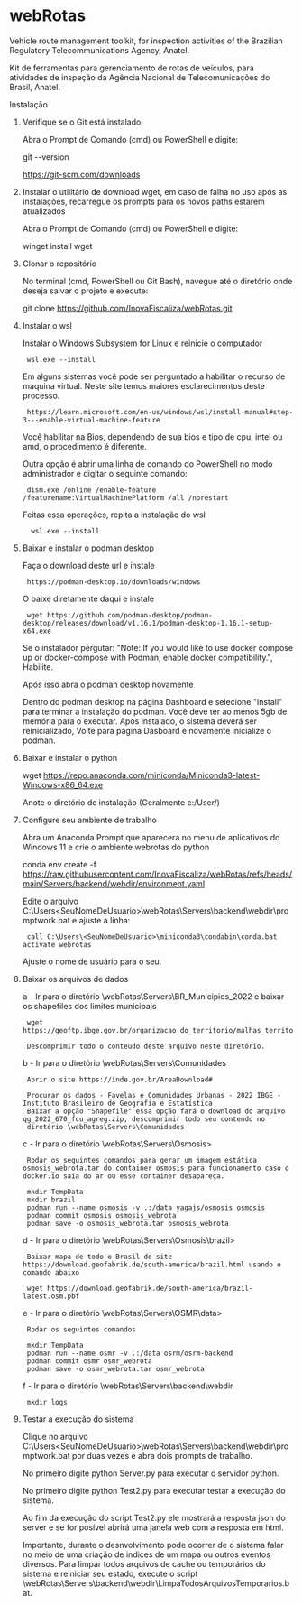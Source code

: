 # webRotas

Vehicle route management toolkit, for inspection activities of the Brazilian Regulatory Telecommunications Agency, Anatel.

Kit de ferramentas para gerenciamento de rotas de veículos, para atividades de inspeção da Agência Nacional de Telecomunicações do Brasil, Anatel.


Instalação

1. Verifique se o Git está instalado

    Abra o Prompt de Comando (cmd) ou PowerShell e digite:

    git --version

    https://git-scm.com/downloads

2. Instalar o utilitário de download wget, em caso de falha no uso após as instalações, recarregue os prompts para os novos paths estarem atualizados

    Abra o Prompt de Comando (cmd) ou PowerShell e digite: 

    winget install wget

3. Clonar o repositório

    No terminal (cmd, PowerShell ou Git Bash), navegue até o diretório onde deseja salvar o projeto e execute:

    git clone https://github.com/InovaFiscaliza/webRotas.git


4. Instalar o wsl

    Instalar o Windows Subsystem for Linux e reinicie o computador 
        
        wsl.exe --install

    Em alguns sistemas você pode ser perguntado a habilitar o recurso de maquina virtual. Neste site temos maiores esclarecimentos 
    deste processo.

        https://learn.microsoft.com/en-us/windows/wsl/install-manual#step-3---enable-virtual-machine-feature

    Você habilitar na Bios, dependendo de sua bios e tipo de cpu, intel ou amd, o procedimento é diferente.  

    Outra opção é abrir uma linha de comando do PowerShell no modo administrador e digitar o seguinte comando:

        dism.exe /online /enable-feature /featurename:VirtualMachinePlatform /all /norestart

    Feitas essa operações, repita a instalação do wsl

         wsl.exe --install       



4. Baixar e instalar o podman desktop

    Faça o download deste url e instale

        https://podman-desktop.io/downloads/windows

    O baixe diretamente daqui e instale

        wget https://github.com/podman-desktop/podman-desktop/releases/download/v1.16.1/podman-desktop-1.16.1-setup-x64.exe

    Se o instalador pergutar: "Note: If you would like to use docker compose up or docker-compose with Podman, enable docker 
    compatibility.", Habilite.
    
    Após isso abra o podman desktop novamente 
    
    Dentro do podman desktop na página Dashboard e selecione "Install" para terminar a instalação do podman. Você deve ter ao 
    menos 5gb de memória para o executar. 
    Após instalado, o sistema deverá ser reinicializado, Volte para página Dasboard e novamente inicialize o podman.

5. Baixar e instalar o python

    wget https://repo.anaconda.com/miniconda/Miniconda3-latest-Windows-x86_64.exe

    Anote o diretório de instalação (Geralmente c:/User/<SeuNomeDeUsuario>)


6. Configure seu ambiente de trabalho

    Abra um Anaconda Prompt que aparecera no menu de aplicativos do Windows 11 e crie o ambiente webrotas do python 

    conda env create -f https://raw.githubusercontent.com/InovaFiscaliza/webRotas/refs/heads/main/Servers/backend/webdir/environment.yaml

    Edite o arquivo C:\Users\<SeuNomeDeUsuario>\webRotas\Servers\backend\webdir\promptwork.bat e ajuste a linha:

        call C:\Users\<SeuNomeDeUsuario>\miniconda3\condabin\conda.bat activate webrotas

    Ajuste o nome de usuário para o seu.

7. Baixar os arquivos de dados


    a - Ir para o diretório \webRotas\Servers\BR_Municipios_2022 e baixar os shapefiles dos limites municipais
    
        wget https://geoftp.ibge.gov.br/organizacao_do_territorio/malhas_territoriais/malhas_municipais/municipio_2022/Brasil/BR/BR_Municipios_2022.zip

        Descomprimir todo o conteudo deste arquivo neste diretório.

    b - Ir para o diretório \webRotas\Servers\Comunidades

        Abrir o site https://inde.gov.br/AreaDownload#

        Procurar os dados - Favelas e Comunidades Urbanas - 2022 IBGE - Instituto Brasileiro de Geografia e Estatística
        Baixar a opção "Shapefile" essa opção fará o download do arquivo qg_2022_670_fcu_agreg.zip, descomprimir todo seu contendo no
        diretório \webRotas\Servers\Comunidades

    c - Ir para o diretório \webRotas\Servers\Osmosis>

        Rodar os seguintes comandos para gerar um imagem estática osmosis_webrota.tar do container osmosis para funcionamento caso o docker.io saia do ar ou esse container desapareça.

        mkdir TempData
        mkdir brazil
        podman run --name osmosis -v .:/data yagajs/osmosis osmosis
        podman commit osmosis osmosis_webrota
        podman save -o osmosis_webrota.tar osmosis_webrota

    d - Ir para o diretório \webRotas\Servers\Osmosis\brazil>

        Baixar mapa de todo o Brasil do site https://download.geofabrik.de/south-america/brazil.html usando o comando abaixo

        wget https://download.geofabrik.de/south-america/brazil-latest.osm.pbf

    e - Ir para o diretório \webRotas\Servers\OSMR\data>

        Rodar os seguintes comandos

        mkdir TempData
        podman run --name osmr -v .:/data osrm/osrm-backend
        podman commit osmr osmr_webrota
        podman save -o osmr_webrota.tar osmr_webrota

    f - Ir para o diretório \webRotas\Servers\backend\webdir

        mkdir logs



8. Testar a execução do sistema

    Clique no arquivo C:\Users\<SeuNomeDeUsuario>\webRotas\Servers\backend\webdir\promptwork.bat por duas vezes e abra dois prompts de trabalho. 

    No primeiro digite python Server.py para executar o servidor python.

    No primeiro digite python Test2.py para executar testar a execução do sistema.

    Ao fim da execução do script Test2.py ele mostrará a resposta json do server e se for posível abrirá uma janela web com a resposta
    em html.

    Importante, durante o desnvolvimento pode ocorrer de o sistema falar no meio de uma criação de indices de um mapa ou outros eventos diversos. Para limpar todos arquivos de cache ou temporários do sistema e reiniciar seu estado, execute o script \webRotas\Servers\backend\webdir\LimpaTodosArquivosTemporarios.bat.






    






